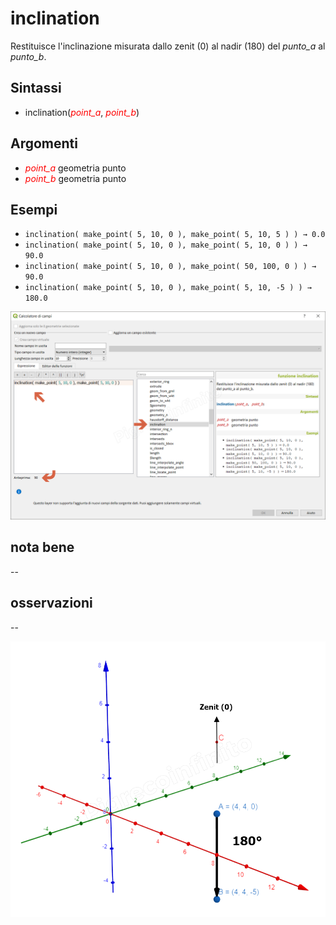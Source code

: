 # inclination

Restituisce l'inclinazione misurata dallo zenit (0) al nadir (180) del _punto_a_ al _punto_b_.

## Sintassi

- inclination(_<span style="color:red;">point_a</span>_, _<span style="color:red;">point_b</span>_)

## Argomenti

* _<span style="color:red;">point_a</span>_ geometria punto
* _<span style="color:red;">point_b</span>_ geometria punto

## Esempi

* `inclination( make_point( 5, 10, 0 ), make_point( 5, 10, 5 ) ) → 0.0`
* `inclination( make_point( 5, 10, 0 ), make_point( 5, 10, 0 ) ) → 90.0`
* `inclination( make_point( 5, 10, 0 ), make_point( 50, 100, 0 ) ) → 90.0`
* `inclination( make_point( 5, 10, 0 ), make_point( 5, 10, -5 ) ) → 180.0`

![](../../img/geometria/inclination/inclination1.png)

## nota bene

--

## osservazioni

--

![](../../img/geometria/inclination/inclination2.png)